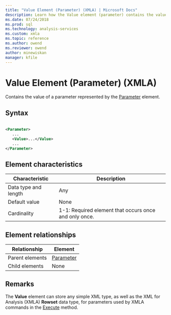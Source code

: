 ```yaml
---
title: "Value Element (Parameter) (XMLA) | Microsoft Docs"
description: Learn how the Value element (parameter) contains the value of a parameter represented by the Parameter element.
ms.date: 07/24/2018
ms.prod: sql
ms.technology: analysis-services
ms.custom: xmla
ms.topic: reference
ms.author: owend
ms.reviewer: owend
author: minewiskan
manager: kfile
---
```

# Value Element (Parameter) (XMLA)

  Contains the value of a parameter represented by the [Parameter](../xml-elements-properties/parameter-element-xmla.md) element.  
  
## Syntax  
  
```xml  
  
<Parameter>  
   ...  
   <Value>...</Value>  
   ...  
</Parameter>  
```  
  
## Element characteristics  
  
|Characteristic|Description|  
|--------------------|-----------------|  
|Data type and length|Any|  
|Default value|None|  
|Cardinality|1-1: Required element that occurs once and only once.|  
  
## Element relationships  
  
|Relationship|Element|  
|------------------|-------------|  
|Parent elements|[Parameter](../xml-elements-properties/parameter-element-xmla.md)|  
|Child elements|None|  
  
## Remarks  
 The **Value** element can store any simple XML type, as well as the XML for Analysis (XMLA) **Rowset** data type, for parameters used by XMLA commands in the [Execute](../xml-elements-methods-execute.md) method.  
